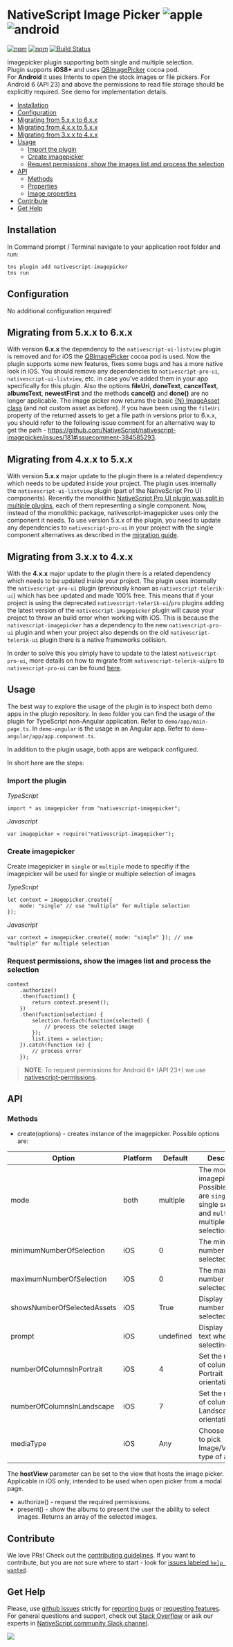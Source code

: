 # NativeScript Image Picker ![apple](https://cdn3.iconfinder.com/data/icons/picons-social/57/16-apple-32.png) ![android](https://cdn4.iconfinder.com/data/icons/logos-3/228/android-32.png) 


[![npm](https://img.shields.io/npm/v/nativescript-imagepicker.svg)](https://www.npmjs.com/package/nativescript-imagepicker)
[![npm](https://img.shields.io/npm/dm/nativescript-imagepicker.svg)](https://www.npmjs.com/package/nativescript-imagepicker)
[![Build Status](https://travis-ci.org/NativeScript/nativescript-imagepicker.svg?branch=master)](https://travis-ci.org/NativeScript/nativescript-imagepicker)

Imagepicker plugin supporting both single and multiple selection.
<br />Plugin supports **iOS8+** and uses [QBImagePicker](https://github.com/questbeat/QBImagePicker) cocoa pod.
<br />For **Android** it uses Intents to open the stock images or file pickers. For Android 6 (API 23) and above the permissions to read file storage should be explicitly required. See demo for implementation details.

<!-- TOC depthFrom:2 -->

- [Installation](#installation)
- [Configuration](#configuration)
- [Migrating from 5.x.x to 6.x.x](#migrating-from-5xx-to-6xx)
- [Migrating from 4.x.x to 5.x.x](#migrating-from-4xx-to-5xx)
- [Migrating from 3.x.x to 4.x.x](#migrating-from-3xx-to-4xx)
- [Usage](#usage)
    - [Import the plugin](#import-the-plugin)
    - [Create imagepicker](#create-imagepicker)
    - [Request permissions, show the images list and process the selection](#request-permissions-show-the-images-list-and-process-the-selection)
- [API](#api)
    - [Methods](#methods)
    - [Properties](#properties)
    - [Image properties](#image-properties)
- [Contribute](#contribute)
- [Get Help](#get-help)

<!-- /TOC -->


## Installation

In Command prompt / Terminal navigate to your application root folder and run:

```
tns plugin add nativescript-imagepicker
tns run
```

## Configuration
No additional configuration required!

## Migrating from 5.x.x to 6.x.x
With version **6.x.x** the dependency to the `nativescript-ui-listview` plugin is removed and for iOS the [QBImagePicker](https://github.com/questbeat/QBImagePicker) cocoa pod is used. Now the plugin supports some new features, fixes some bugs and has a more native look in iOS. You should remove any dependencies to `nativescript-pro-ui`, `nativescript-ui-listview`, etc. in case you've added them in your app specifically for this plugin. Also the options **fileUri**, **doneText**, **cancelText**, **albumsText**, **newestFirst** and the methods **cancel()** and **done()** are no longer applicable. The image picker now returns the basic [{N} ImageAsset class](https://github.com/NativeScript/NativeScript/tree/master/tns-core-modules/image-asset) (and not custom asset as before). If you have been using the `fileUri` property of the returned assets to get a file path in versions prior to 6.x.x, you should refer to the following issue comment for an alternative way to get the path - https://github.com/NativeScript/nativescript-imagepicker/issues/181#issuecomment-384585293.

## Migrating from 4.x.x to 5.x.x
With version **5.x.x** major update to the plugin there is a related dependency which needs to be updated inside your project. The plugin uses internally the `nativescript-ui-listview` plugin (part of the NativeScript Pro UI components). Recently the monolithic [NativeScript Pro UI plugin was split in multiple plugins](https://www.nativescript.org/blog/professional-components-from-nativescript-ui-the-big-breakup), each of them representing a single component. Now, instead of the monolithic package, nativescript-imagepicker uses only the component it needs. To use version 5.x.x of the plugin, you need to update any dependencies to `nativescript-pro-ui` in your project with the single component alternatives as described in the [migration guide](http://docs.telerik.com/devtools/nativescript-ui/migration).

## Migrating from 3.x.x to 4.x.x
With the **4.x.x** major update to the plugin there is a related dependency which needs to be updated inside your project. The plugin uses internally the `nativescript-pro-ui` plugin (previously known as `nativescript-telerik-ui`) which has bee updated and made 100% free. This means that if your project is using the deprecated `nativescript-telerik-ui`/`pro` plugins adding the latest version of the `nativescript-imagepicker` plugin will cause your project to throw an build error when working with iOS. This is because the `nativescript-imagepicker` has a dependency to the new `nativescript-pro-ui` plugin and when your project also depends on the old `nativescript-telerik-ui` plugin there is a native frameworks collision.

In order to solve this you simply have to update to the latest `nativescript-pro-ui`, more details on how to migrate from `nativescript-telerik-ui`/`pro` to `nativescript-pro-ui` can be found [here](http://docs.telerik.com/devtools/nativescript-ui/migration).

## Usage 

The best way to explore the usage of the plugin is to inspect both demo apps in the plugin repository. 
In `demo` folder you can find the usage of the plugin for TypeScript non-Angular application. Refer to `demo/app/main-page.ts`.
In `demo-angular` is the usage in an Angular app. Refer to `demo-angular/app/app.component.ts`.

In addition to the plugin usage, both apps are webpack configured.

In short here are the steps:

### Import the plugin

*TypeScript*
``` 
import * as imagepicker from "nativescript-imagepicker";
```

*Javascript*
``` 
var imagepicker = require("nativescript-imagepicker");
```

### Create imagepicker

Create imagepicker in `single` or `multiple` mode to specifiy if the imagepicker will be used for single or multiple selection of images

*TypeScript*
``` 
let context = imagepicker.create({
    mode: "single" // use "multiple" for multiple selection
});
````

*Javascript*
````
var context = imagepicker.create({ mode: "single" }); // use "multiple" for multiple selection
````

### Request permissions, show the images list and process the selection

``` 
context
    .authorize()
    .then(function() {
        return context.present();
    })
    .then(function(selection) {
        selection.forEach(function(selected) {
            // process the selected image
        });
        list.items = selection;
    }).catch(function (e) {
        // process error
    });
```

> **NOTE**: To request permissions for Android 6+ (API 23+) we use [nativescript-permissions](https://www.npmjs.com/package/nativescript-permissions).

## API

### Methods

* create(options) - creates instance of the imagepicker. Possible options are:

| Option | Platform | Default | Description |
| --- |  --- | --- | --- |
| mode | both | multiple | The mode if the imagepicker. Possible values are `single` for single selection and `multiple` for multiple selection. |
| minimumNumberOfSelection | iOS | 0 | The minumum number of selected assets. |
| maximumNumberOfSelection | iOS | 0 | The maximum number of selected assets. |
| showsNumberOfSelectedAssets |  iOS | True | Display the number of selected assets. |
| prompt | iOS | undefined | Display prompt text when selecting assets. |
| numberOfColumnsInPortrait | iOS | 4 | Set the number of columns in Portrait orientation. |
| numberOfColumnsInLandscape | iOS | 7 | Set the number of columns in Landscape orientation. |
| mediaType | iOS | Any | Choose whether to pick Image/Video/Any type of assets. |

The **hostView** parameter can be set to the view that hosts the image picker. Applicable in iOS only, intended to be used when open picker from a modal page.

* authorize() - request the required permissions.
* present() - show the albums to present the user the ability to select images. Returns an array of the selected images.

## Contribute
We love PRs! Check out the [contributing guidelines](CONTRIBUTING.md). If you want to contribute, but you are not sure where to start - look for [issues labeled `help wanted`](https://github.com/NativeScript/nativescript-imagepicker/issues?q=is%3Aopen+is%3Aissue+label%3A%22help+wanted%22).

  
## Get Help 
Please, use [github issues](https://github.com/NativeScript/nativescript-imagepicker/issues) strictly for [reporting bugs](CONTRIBUTING.md#reporting-bugs) or [requesting features](CONTRIBUTING.md#requesting-new-features). For general questions and support, check out [Stack Overflow](https://stackoverflow.com/questions/tagged/nativescript) or ask our experts in [NativeScript community Slack channel](http://developer.telerik.com/wp-login.php?action=slack-invitation).
  
![](https://ga-beacon.appspot.com/UA-111455-24/nativescript/nativescript-imagepicker?pixel) 
